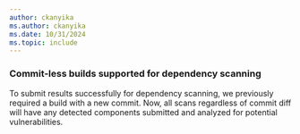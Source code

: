 ```yaml
---
author: ckanyika
ms.author: ckanyika
ms.date: 10/31/2024
ms.topic: include
---
```


### Commit-less builds supported for dependency scanning 

To submit results successfully for dependency scanning, we previously required a build with a new commit. Now, all scans regardless of commit diff will have any detected components submitted and analyzed for potential vulnerabilities. 
